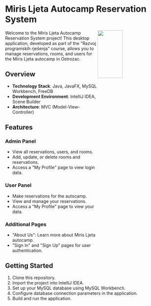 # Miris Ljeta Autocamp Reservation System

<img src="https://github.com/igabela1/MirisLjeta/assets/92642392/1159ef34-a889-45d4-8c46-d1ab42bfde13" align="right" width=40% height=20%>

Welcome to the Miris Ljeta Autocamp Reservation System project! This desktop application, developed as part of the "Razvoj programskih rješenja" course, allows you to manage reservations, rooms, and users for the Miris Ljeta autocamp in Ostrozac.

## Overview

- **Technology Stack**: Java, JavaFX, MySQL Workbench, FreeDB
- **Development Environment**: IntelliJ IDEA, Scene Builder
- **Architecture**: MVC (Model-View-Controller)

## Features

### Admin Panel

- View all reservations, users, and rooms.
- Add, update, or delete rooms and reservations.
- Access a "My Profile" page to view login data.

### User Panel

- Make reservations for the autocamp.
- View and manage your reservations.
- Access a "My Profile" page to view your data.

### Additional Pages

- "About Us": Learn more about Miris Ljeta autocamp.
- "Sign In" and "Sign Up" pages for user authentication.

## Getting Started

1. Clone this repository.
2. Import the project into IntelliJ IDEA.
3. Set up your MySQL database using MySQL Workbench.
4. Configure database connection parameters in the application.
5. Build and run the application.
